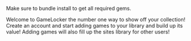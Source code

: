 Make sure to bundle install to get all required gems.

Welcome to GameLocker the number one way to show off your collection!
Create an account and start adding games to your library and build up its value!
Adding games will also fill up the sites library for other users!
